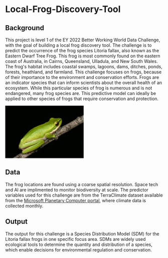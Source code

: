 # Local-Frog-Discovery-Tool

## Background
This project is level 1 of the EY 2022 Better Working World Data Challenge, with the goal of building a local frog discovery tool. The challenge is to predict the occurrence of the frog species Litoria fallax, also known as the Eastern Dwarf Tree Frog. This frog is most commonly found on the eastern coast of Australia, in Cairns, Queensland, Ulladula, and New South Wales. The frog's habitat includes coastal swamps, lagoons, dams, ditches, ponds, forests, heathland, and farmland. This challenge focuses on frogs, because of their importance to the environment and conservation efforts. Frogs are an indicator species that can inform scientists about the overall health of an ecosystem. While this particular species of frog is numerous and is not endangered, many frog species are. This predictive model can ideally be applied to other species of frogs that require conservation and protection.

![frogpicture](https://github.com/HaleyEgan/Local-Frog-Discovery-Tool/blob/main/litoriafallax.jpg)

## Data
The frog locations are found using a coarse spatial resolution. Space tech and AI are implimented to monitor biodiversity at scale. The predictor variables used for this challenge are from the TerraClimate dataset available from the [Microsoft Planetary Computer portal](https://planetarycomputer.microsoft.com/catalog?tags=TerraClimate), where climate data is collected monthly. 

## Output
The output for this challenge is a Species Distribution Model (SDM) for the Litoria fallax frogs in one specific focus area. SDMs are widely used ecological tools to determine the quantity and distribution of a species, which enable decisions for environmental regulation and conservation.
